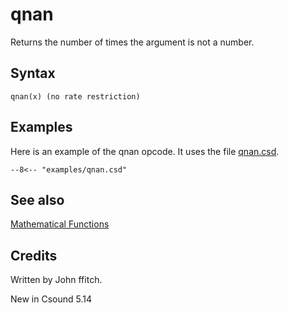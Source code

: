 <!--
id:qnan
category:Mathematical Operations:Mathematical Functions
-->
# qnan
Returns the number of times the argument is not a number.

## Syntax
``` csound-orc
qnan(x) (no rate restriction)
```

## Examples

Here is an example of the qnan opcode. It uses the file [qnan.csd](../../examples/qnan.csd).

``` csound-csd title="Example of the qnan opcode." linenums="1"
--8<-- "examples/qnan.csd"
```

## See also

[Mathematical Functions](../../math/mathfunc)

## Credits

Written by John ffitch.

New in Csound 5.14
